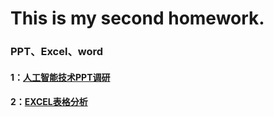 # This is my second homework.
### PPT、Excel、word

#### 1：<a href="https://raw.githubusercontent.com/Creat008/homework-second/master/2%EF%BC%9AAI%E4%BA%BA%E5%B7%A5%E6%99%BA%E8%83%BD%E6%8A%80%E6%9C%AF%E8%B0%83%E7%A0%94PPT.ppt">人工智能技术PPT调研</a>

#### 2：<a href="https://raw.githubusercontent.com/Creat008/homework-second/master/3%EF%BC%9AExcel%E4%BD%9C%E4%B8%9A.xlsx">EXCEL表格分析</a>



